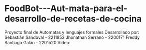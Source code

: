 # FoodBot---Aut-mata-para-el-desarrollo-de-recetas-de-cocina
Proyecto final de Automatas y lenguajes formales
Desarrollado por:
Sebastián Sandoval - 2211853
Jhonathan Serrano - 2200171
Freddy Santiago Galán - 2201520
Video:
